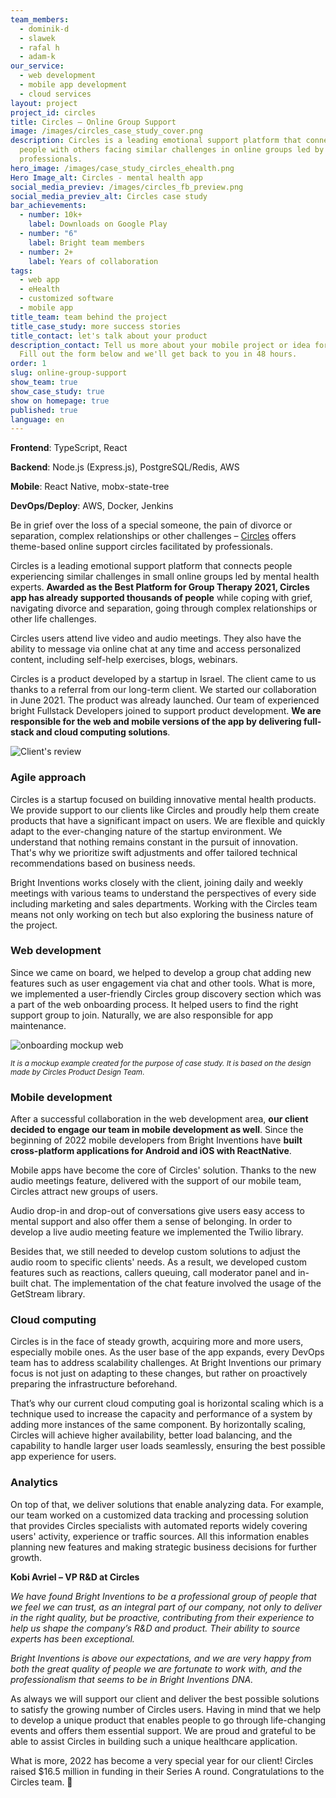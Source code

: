 ```yaml
---
team_members:
  - dominik-d
  - slawek
  - rafal h
  - adam-k
our_service:
  - web development
  - mobile app development
  - cloud services
layout: project
project_id: circles
title: Circles – Online Group Support
image: /images/circles_case_study_cover.png
description: Circles is a leading emotional support platform that connects
  people with others facing similar challenges in online groups led by
  professionals.
hero_image: /images/case_study_circles_ehealth.png
Hero Image_alt: Circles - mental health app
social_media_previev: /images/circles_fb_preview.png
social_media_previev_alt: Circles case study
bar_achievements:
  - number: 10k+
    label: Downloads on Google Play
  - number: "6"
    label: Bright team members
  - number: 2+
    label: Years of collaboration
tags:
  - web app
  - eHealth
  - customized software
  - mobile app
title_team: team behind the project
title_case_study: more success stories
title_contact: let's talk about your product
description_contact: Tell us more about your mobile project or idea for an app.
  Fill out the form below and we'll get back to you in 48 hours.
order: 1
slug: online-group-support
show_team: true
show_case_study: true
show on homepage: true
published: true
language: en
---
```

<TitleWithIcon sectionTitle='main features developed by Bright Inventions:' titleIcon='/images/main_features_icon.png' titleIconAlt='main features' />

<SliderText sliderElements='[{"title":"Audio rooms","description":"Live audio rooms with up to 50 participants on iOS and Android apps."},{"title":"Multifunctional audio room","description":"The audio room includes various functions such as reactions, caller queuing, a moderator panel for calls, and an integrated chat feature."},{"title":"App payments","description":"Mobile app payments with different pricing tiers and plans."},{"title":"Web and mobile onboarding","description":"Onboarding which helps users quickly find the support group suitable for their needs."},{"description":"Features for video conferences such as group chat or screen sharing by a group facilitator.","title":"Video conferences"},{"title":"Direct messaging","description":"Direct messaging for group members."},{"title":"Panel for therapists","description":"Admin panel dedicated to therapists conducting group meetings."},{"description":"Redesign of the group space where group members can interact with each other.","title":"Group space redesign "},{"title":"Business and analytics tools","description":"Customized business tool for processing user experience, traffic and acquisition data."}]' />

<TitleWithIcon sectionTitle='skills' titleIcon='/images/skills.svg' titleIconAlt='skills' />

<Gallery images='[{"src":"/images/new_typescript_logo_stack.png","alt":"TypeScript"},{"src":"/images/react.png","alt":"React"},{"src":"/images/node.png","alt":"Node.js"},{"src":"/images/postgresql_logo_stack.png","alt":"PostgreSQL"},{"src":"/images/aws.png","alt":"AWS"},{"src":"/images/docker_stack_logo.png","alt":"Docker"}]' />

**Frontend**: TypeScript, React

**Backend**: Node.js (Express.js), PostgreSQL/Redis, AWS

**Mobile**: React Native, mobx-state-tree

**DevOps/Deploy**: AWS, Docker, Jenkins

<TitleWithIcon sectionTitle='about Circles' titleIcon='/images/three_flags.svg' titleIconAlt='about' />

Be in grief over the loss of a special someone, the pain of divorce or separation, complex relationships or other challenges – [Circles](https://circlesup.com) offers theme-based online support circles facilitated by professionals.

<AppStore googleApp='https://circlesup-support.onelink.me/Zfmp/jvvug6g9' srcGoogle='/images/google_play.png' altGoogleImage='google play' appStore='https://circlesup-support.onelink.me/Zfmp/vn9898b2' srcAppStore='/images/app_store.png' altAppStoreImage='app store' />

Circles is a leading emotional support platform that connects people experiencing similar challenges in small online groups led by mental health experts. **Awarded as the Best Platform for Group Therapy 2021, Circles app has already supported thousands of people** while coping with grief, navigating divorce and separation, going through complex relationships or other life challenges.

Circles users attend live video and audio meetings. They also have the ability to message via online chat at any time and access personalized content, including self-help exercises, blogs, webinars.

<YouTubeEmbed url='https://youtu.be/gxwapWmv-zo' />

<TitleWithIcon sectionTitle='Circles development process' titleIcon='/images/gearwheel.svg' titleIconAlt='Circles Development Process' />

Circles is a product developed by a startup in Israel. The client came to us thanks to a referral from our long-term client. We started our collaboration in June 2021. The product was already launched. Our team of experienced bright Fullstack Developers joined to support product development. **We are responsible for the web and mobile versions of the app by delivering full-stack and cloud computing solutions**.

<div class="image"><img src="/images/case_study_circles_client_quote.png" alt="Client's review" title="undefined"  /> </div>

### Agile approach

Circles is a startup focused on building innovative mental health products. We provide support to our clients like Circles and proudly help them create products that have a significant impact on users. We are flexible and quickly adapt to the ever-changing nature of the startup environment. We understand that nothing remains constant in the pursuit of innovation. That's why we prioritize swift adjustments and offer tailored technical recommendations based on business needs.

Bright Inventions works closely with the client, joining daily and weekly meetings with various teams to understand the perspectives of every side including marketing and sales departments. Working with the Circles team means not only working on tech but also exploring the business nature of the project. 

### Web development

Since we came on board, we helped to develop a group chat adding new features such as user engagement via chat and other tools. What is more, we implemented a user-friendly Circles group discovery section which was a part of the web onboarding process. It helped users to find the right support group to join. Naturally, we are also responsible for app maintenance.

<div class="image"><img src="/images/circles_mockup.png" alt="onboarding mockup web" title="It is a mockup example created for the purpose of case study. It is based on the design made by Circles Product Design Team."  /> </div>

<sub> *It is a mockup example created for the purpose of case study. It is based on the design made by Circles Product Design Team*. </sub>

### Mobile development

After a successful collaboration in the web development area, **our client decided to engage our team in mobile development as well**. Since the beginning of 2022 mobile developers from Bright Inventions have **built cross-platform applications for Android and iOS with ReactNative**.

Mobile apps have become the core of Circles' solution. Thanks to the new audio meetings feature, delivered with the support of our mobile team, Circles attract new groups of users.

Audio drop-in and drop-out of conversations give users easy access to mental support and also offer them a sense of belonging. In order to develop a live audio meeting feature we implemented the Twilio library. 

Besides that, we still needed to develop custom solutions to adjust the audio room to specific clients' needs. As a result, we developed custom features such as reactions, callers queuing, call moderator panel and in-built chat. The implementation of the chat feature involved the usage of the GetStream library.

### Cloud computing

Circles is in the face of steady growth, acquiring more and more users, especially mobile ones. As the user base of the app expands, every DevOps team has to address scalability challenges. At Bright Inventions our primary focus is not just on adapting to these changes, but rather on proactively preparing the infrastructure beforehand.

That’s why our current cloud computing goal is horizontal scaling which is a technique used to increase the capacity and performance of a system by adding more instances of the same component. By horizontally scaling, Circles will achieve higher availability, better load balancing, and the capability to handle larger user loads seamlessly, ensuring the best possible app experience for users.

### Analytics

On top of that, we deliver solutions that enable analyzing data. For example, our team worked on a customized data tracking and processing solution that provides Circles specialists with automated reports widely covering users' activity, experience or traffic sources. All this information enables planning new features and making strategic business decisions for further growth.

<AnchorLink href='#contactForm' text='let’s talk about your project'/>

<TitleWithIcon sectionTitle='Circles’ perspective' titleIcon='/images/clients_perspective_icon.svg' titleIconAlt='Circles’ perspective' />

**Kobi Avriel – VP R&D at Circles**

*We have found Bright Inventions to be a professional group of people that we feel we can trust, as an integral part of our company, not only to deliver in the right quality, but be proactive, contributing from their experience to help us shape the company’s R&D and product. Their ability to source experts has been exceptional.*   

*Bright Inventions is above our expectations, and we are very happy from both the great quality of people we are fortunate to work with, and the professionalism that seems to be in Bright Inventions DNA.*

<TitleWithIcon sectionTitle='what is next' titleIcon='/images/results_icon_title_small.png' titleIconAlt='what is next' />

As always we will support our client and deliver the best possible solutions to satisfy the growing number of Circles users. Having in mind that we help to develop a unique product that enables people to go through life-changing events and offers them essential support. We are proud and grateful to be able to assist Circles in building such a unique healthcare application.

What is more, 2022 has become a very special year for our client! Circles raised $16.5 million in funding in their Series A round. Congratulations to the Circles team. 👏